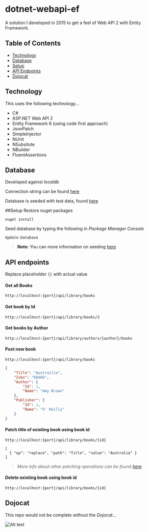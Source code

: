 # dotnet-webapi-ef
A solution I developed in 2015 to get a feel of Web API 2 with Entity Framework.

## Table of Contents
- [Technology](#technology)
- [Database](#database)
- [Setup](#setup)
- [API Endpoints](#apiendpoints)
- [Dojocat](#dojocat)


## Technology <a id="technology">
This uses the following technology...

- C#
- ASP.NET Web API 2
- Entity Framework 6 (using code first approach)
- JsonPatch
- SimpleInjector
- NUnit
- NSubsitute
- NBuilder
- FluentAssertions


## Database <a id="database">
Developed against _localdb_

Connection string can be found [here](https://github.com/bidwall/dotnet-webapi-ef/blob/master/src/BooksAPI/Web.config "Web.Config file")

Database is seeded with test data, found [here](https://github.com/bidwall/dotnet-webapi-ef/blob/master/src/DataAccess/Migrations/Configuration.cs "Seeded data")


##Setup <a id="setup">
Restore nuget packages

`nuget install`

Seed database by typing the following in _Package Manager Console_

`Update-Database`

> **Note:** You can more information on seeding [here](https://docs.microsoft.com/en-us/aspnet/web-api/overview/data/using-web-api-with-entity-framework/part-3 "All you need to know about EF seeding!")


## API endpoints <a id="apiendpoints">
Replace placeholder `{}` with actual value

#### Get all Books

`http://localhost:{port}/api/library/books`

#### Get book by Id

`http://localhost:{port}/api/library/books/3`

#### Get books by Author

`http://localhost:{port}/api/library/authors/{author}/books`

#### Post new book

`http://localhost:{port}/api/library/books`

```json
{
    "Title": "Austrailia",
    "Isbn": "66666",
    "Author": {
        "Id": 1,
        "Name": "Amy Brown"
    },
    "Publisher": {
        "Id": 1,
        "Name": "O' Reilly"
    }
}
```

#### Patch title of existing book using book id

`http://localhost:{port}/api/library/books/{id}`

```
[
  { "op": "replace", "path": "Title", "value": "Australia" }
]
```

> _More info about other patching operations can be found [here](http://jsonpatch.com/ "JsonPatch")_

#### Delete existing book using book id

`http://localhost:{port}/api/library/books/{id}`


## Dojocat <a id="dojocat">
This repo would not be complete without the _Dojocat_...

![Alt text](http://octodex.github.com/images/dojocat.jpg "The Dojocat")
